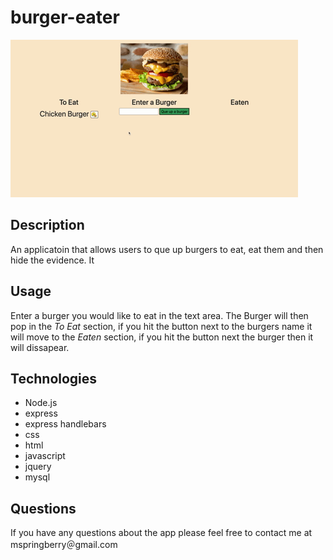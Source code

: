 # burger-eater

![example gif](./example.gif)

## Description
An applicatoin that allows users to que up burgers to eat, eat them and then hide the evidence. It

## Usage
Enter a burger you would like to eat in the text area. The Burger will then pop in the *To Eat* section, if you hit the button next to the burgers name it will move to the *Eaten* section, if you hit the button next the burger then it will dissapear. 

## Technologies 
- Node.js
- express
- express handlebars
- css 
- html
- javascript
- jquery
- mysql

## Questions
If you have any questions about the app please feel free to contact me at mspringberry＠gmail.com